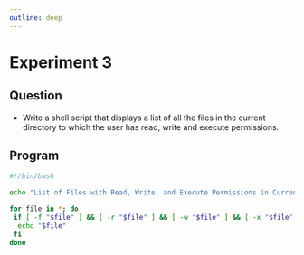 ```yaml
---
outline: deep
---
```


# Experiment 3

## Question
- Write a shell script that displays a list of all the files in the current directory to which the user has read, write and execute permissions.

## Program
```bash [exp3.sh]
#!/bin/bash

echo "List of Files with Read, Write, and Execute Permissions in Current Directory:"

for file in *; do
 if [ -f "$file" ] && [ -r "$file" ] && [ -w "$file" ] && [ -x "$file" ]; then
  echo "$file"
 fi
done
```

